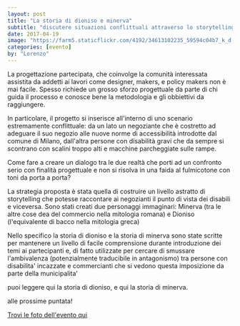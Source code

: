 ```yaml
---
layout: post
title: "La storia di dioniso e minerva"
subtitle: "discutere situazioni conflittuali attraverso lo storytelling"
date: 2017-04-19
image: "https://farm5.staticflickr.com/4192/34613102235_59594c04b7_k_d.jpg"
categories: [evento]
by: "Lorenzo"
---
```

La progettazione partecipata, che coinvolge la comunità interessata assistita da addetti ai lavori come designer, makers, e policy makers non è mai facile. Spesso richiede un grosso sforzo progettuale da parte di chi guida il processo e conosce bene la metodologia e gli obbiettivi da raggiungere.

In particolare, il progetto si inserisce all'interno di uno scenario estremamente conflittuale:
da un lato un negoziante che è costretto ad adeguare il suo negozio alle nuove norme di accessibilità introdotte dal comune di Milano, dall'altra persone con disabilità gravi che da sempre si scontrano con scalini troppo alti e macchine parcheggiate sulle rampe.

Come fare a creare un dialogo tra le due realtà che porti ad un confronto serio con finalità progettuale e non si risolva in una faida al fulmicotone con toni da porta a porta?

La strategia proposta è stata quella di costruire un livello astratto di storytelling che potesse raccontare ai negozianti il punto di vista dei disabili e viceversa. Sono stati creati due personaggi immaginari: Minerva (tra le altre cose dea del commercio nella mitologia romana) e Dioniso (l'equivalente di bacco nella mitologia greca)

Nello specifico la storia di dioniso e la storia di minerva sono state scritte per mantenere un livello di facile comprensione durante introduzione dei temi ai partecipanti e, di fatto utilizzate per cercare di smussare l'ambivalenza (potenzialmente traducibile in antagonismo) tra persone con disabilita' incazzate e commercianti che si vedono questa imposizione da parte della municipalita'

puoi leggere qui la storia di dioniso, e qui la storia di minerva.

alle prossime puntata!

[Trovi le foto dell'evento qui](https://www.flickr.com/photos/wemake_cc/albums/72157682987324856/with/34126794252/)
